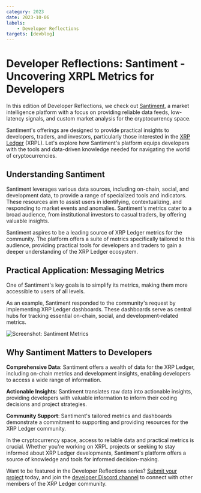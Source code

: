 ```yaml
---
category: 2023
date: 2023-10-06
labels:
    - Developer Reflections
targets: [devblog]
---
```

# Developer Reflections: Santiment - Uncovering XRPL Metrics for Developers

In this edition of Developer Reflections, we check out [Santiment](https://santiment.net/), a market intelligence platform with a focus on providing reliable data feeds, low-latency signals, and custom market analysis for the cryptocurrency space. 

Santiment's offerings are designed to provide practical insights to developers, traders, and investors, particularly those interested in the [XRP Ledger](https://xrpl.org/) (XRPL). Let's explore how Santiment's platform equips developers with the tools and data-driven knowledge needed for navigating the world of cryptocurrencies.

<!-- BREAK -->

## Understanding Santiment

Santiment leverages various data sources, including on-chain, social, and development data, to provide a range of specialized tools and indicators. These resources aim to assist users in identifying, contextualizing, and responding to market events and anomalies. Santiment's metrics cater to a broad audience, from institutional investors to casual traders, by offering valuable insights.

Santiment aspires to be a leading source of XRP Ledger metrics for the community. The platform offers a suite of metrics specifically tailored to this audience, providing practical tools for developers and traders to gain a deeper understanding of the XRP Ledger ecosystem.

## Practical Application: Messaging Metrics

One of Santiment's key goals is to simplify its metrics, making them more accessible to users of all levels.

As an example, Santiment responded to the community's request by implementing XRP Ledger dashboards. These dashboards serve as central hubs for tracking essential on-chain, social, and development-related metrics.

![Screenshot: Santiment Metrics](/blog/img/dev-reflections-santiment-metrics.png)

## Why Santiment Matters to Developers

**Comprehensive Data**: Santiment offers a wealth of data for the XRP Ledger, including on-chain metrics and development insights, enabling developers to access a wide range of information.

**Actionable Insights**: Santiment translates raw data into actionable insights, providing developers with valuable information to inform their coding decisions and project strategies.

**Community Support**: Santiment's tailored metrics and dashboards demonstrate a commitment to supporting and providing resources for the XRP Ledger community.

In the cryptocurrency space, access to reliable data and practical metrics is crucial. Whether you're working on XRPL projects or seeking to stay informed about XRP Ledger developments, Santiment's platform offers a source of knowledge and tools for informed decision-making.

Want to be featured in the Developer Reflections series? [Submit your project](https://xrpl.org/contribute.html#xrpl-blog) today, and join the [developer Discord channel](https://xrpldevs.org/) to connect with other members of the XRP Ledger community.

